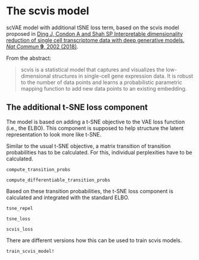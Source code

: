 # The scvis model 

scVAE model with additional tSNE loss term, based on the scvis model proposed in [Ding J, Condon A and Shah SP Interpretable dimensionality reduction of single cell transcriptome data with deep generative models. *Nat Commun* **9**, 2002 (2018)](https://doi.org/10.1038/s41467-018-04368-5).

From the abstract: 
> scvis is a statistical model that captures and visualizes the low-dimensional structures in single-cell gene expression data. It is robust to the number of data points and learns a probabilistic parametric mapping function to add new data points to an existing embedding.

## The additional t-SNE loss component

The model is based on adding a t-SNE objective to the VAE loss function (i.e., the ELBO). This component is supposed to help structure the latent representation to look more like t-SNE. 

Similar to the usual t-SNE objective, a matrix transition of transition probabilities has to be calculated. For this, individual perplexities have to be calculated. 

```@docs
compute_transition_probs
```

```@docs
compute_differentiable_transition_probs
```

Based on these transition probabilities, the t-SNE loss component is calculated and integrated with the standard ELBO. 

```@docs
tsne_repel
```

```@docs
tsne_loss
```

```@docs
scvis_loss
```

There are different versions how this can be used to train scvis models. 

```@docs
train_scvis_model!
```